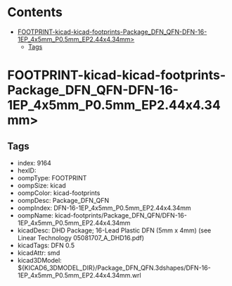 



Contents
========

* [FOOTPRINT-kicad-kicad-footprints-Package_DFN_QFN-DFN-16-1EP_4x5mm_P0.5mm_EP2.44x4.34mm>](#footprint-kicad-kicad-footprints-package_dfn_qfn-dfn-16-1ep_4x5mm_p05mm_ep244x434mm)
	* [Tags](#tags)

# FOOTPRINT-kicad-kicad-footprints-Package_DFN_QFN-DFN-16-1EP_4x5mm_P0.5mm_EP2.44x4.34mm>

## Tags

- index: 9164
- hexID: 
- oompType: FOOTPRINT
- oompSize: kicad
- oompColor: kicad-footprints
- oompDesc: Package_DFN_QFN
- oompIndex: DFN-16-1EP_4x5mm_P0.5mm_EP2.44x4.34mm
- oompName: kicad-footprints/Package_DFN_QFN/DFN-16-1EP_4x5mm_P0.5mm_EP2.44x4.34mm
- kicadDesc: DHD Package; 16-Lead Plastic DFN (5mm x 4mm) (see Linear Technology 05081707_A_DHD16.pdf)
- kicadTags: DFN 0.5
- kicadAttr: smd
- kicad3DModel: ${KICAD6_3DMODEL_DIR}/Package_DFN_QFN.3dshapes/DFN-16-1EP_4x5mm_P0.5mm_EP2.44x4.34mm.wrl
